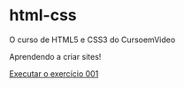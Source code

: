 # html-css
 O curso de HTML5 e CSS3 do CursoemVideo

Aprendendo a criar sites!

<a href="https://udoremi.github.io/html-css/exercicios/ex001/index">Executar o exercício 001</a>